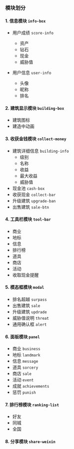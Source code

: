 ### 模块划分

#### 1. 信息模块 ```info-box```

- 用户成绩 ```score-info```
    - 资产
    - 钻石
    - 现金
    - 威胁值

- 用户信息 ```user-info```
    - 头像
    - 昵称
    - 排名

#### 2. 建筑显示模块 ```building-box```
- 建筑图标
- 建造中动画

#### 3. 收获金钱模块 ```collect-money```
- 建筑详细信息 ```building-info```
    - 级别
    - 名称
    - 收益
    - 最大收益
    - 威胁值
- 现金池 ```cash-box```
- 收获现金 ```collect-bar```
- 升级建筑 ```upgrade-ban```
- 出售建筑 ```sale-btn```

#### 4. 工具栏模块 ```tool-bar```
- 商业
- 地标
- 信息
- 排行榜
- 道具
- 商店
- 活动
- 收取现金提醒

#### 5. 模态框模块 ```modal```
- 排名超越 ```surpass```
- 出售建筑 ```sale```
- 升级建筑 ```updrade```
- 威胁值说明 ```threat```
- 通用确认框 ```alert```

#### 6. 面板模块 ```panel```
- 商业 ```business```
- 地标 ```landmark```
- 信息 ```message```
- 道具 ```sorcery```
- 商店 ```sale```
- 活动 ```event```
- 成就 ```achievements```
- 惩罚 ```punish```

#### 7. 排行榜模块 ```ranking-list```
- 好友
- 同城
- 全国

#### 8. 分享模块 ```share-weixin```
